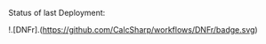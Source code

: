 

Status of last Deployment:<br>
<img scr="https://github.com/ShadowDrifters/CalcSharp/workflows/DNFr/badge.svg?branch=master"><br>


!.[DNFr].(https://github.com/CalcSharp/workflows/DNFr/badge.svg)
